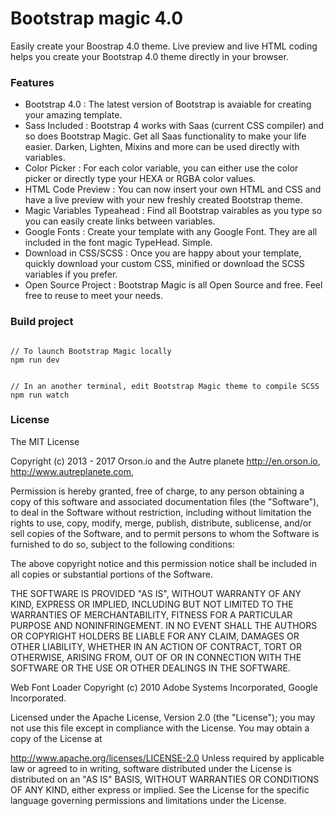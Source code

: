 Bootstrap magic 4.0
===================

Easily create your Boostrap 4.0 theme.
Live preview and live HTML coding helps you create your Bootstrap 4.0 theme directly in your browser.

### Features

- Bootstrap 4.0 : The latest version of Bootstrap is avaiable for creating your amazing template. 
- Sass Included : Bootstrap 4 works with Saas (current CSS compiler) and so does Bootstrap Magic. Get all Saas functionality to make your life easier. Darken, Lighten, Mixins and more can be used directly with variables.
- Color Picker : For each color variable, you can either use the color picker or directly type your HEXA or RGBA color values.
- HTML Code Preview : You can now insert your own HTML and CSS and have a live preview with your new freshly created Bootstrap theme.
- Magic Variables Typeahead : Find all Bootstrap vairables as you type so you can easily create links between variables.
- Google Fonts : Create your template with any Google Font. They are all included in the font magic TypeHead. Simple.
- Download in CSS/SCSS : Once you are happy about your template, quickly download your custom CSS, minified or download the SCSS variables if you prefer.
- Open Source Project : Bootstrap Magic is all Open Source and free. Feel free to reuse to meet your needs.

### Build project

```

// To launch Bootstrap Magic locally
npm run dev


// In an another terminal, edit Bootstrap Magic theme to compile SCSS
npm run watch 

```

### License

The MIT License

Copyright (c) 2013 - 2017 Orson.io and the Autre planete http://en.orson.io, http://www.autreplanete.com,

Permission is hereby granted, free of charge, to any person obtaining a copy
of this software and associated documentation files (the "Software"), to deal
in the Software without restriction, including without limitation the rights
to use, copy, modify, merge, publish, distribute, sublicense, and/or sell
copies of the Software, and to permit persons to whom the Software is
furnished to do so, subject to the following conditions:

The above copyright notice and this permission notice shall be included in
all copies or substantial portions of the Software.

THE SOFTWARE IS PROVIDED "AS IS", WITHOUT WARRANTY OF ANY KIND, EXPRESS OR
IMPLIED, INCLUDING BUT NOT LIMITED TO THE WARRANTIES OF MERCHANTABILITY,
FITNESS FOR A PARTICULAR PURPOSE AND NONINFRINGEMENT. IN NO EVENT SHALL THE
AUTHORS OR COPYRIGHT HOLDERS BE LIABLE FOR ANY CLAIM, DAMAGES OR OTHER
LIABILITY, WHETHER IN AN ACTION OF CONTRACT, TORT OR OTHERWISE, ARISING FROM,
OUT OF OR IN CONNECTION WITH THE SOFTWARE OR THE USE OR OTHER DEALINGS IN
THE SOFTWARE.

Web Font Loader Copyright (c) 2010 Adobe Systems Incorporated, Google Incorporated.

Licensed under the Apache License, Version 2.0 (the "License"); you may not use this file except in compliance with the License. You may obtain a copy of the License at

http://www.apache.org/licenses/LICENSE-2.0
Unless required by applicable law or agreed to in writing, software distributed under the License is distributed on an "AS IS" BASIS, WITHOUT WARRANTIES OR CONDITIONS OF ANY KIND, either express or implied. See the License for the specific language governing permissions and limitations under the License.
